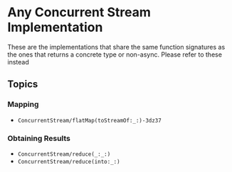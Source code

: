 # Any Concurrent Stream Implementation

These are the implementations that share the same function signatures as the ones that returns a concrete type or non-async. Please refer to these instead 


## Topics

### Mapping

- ``ConcurrentStream/flatMap(toStreamOf:_:)-3dz37``


### Obtaining Results

- ``ConcurrentStream/reduce(_:_:)``
- ``ConcurrentStream/reduce(into:_:)``

